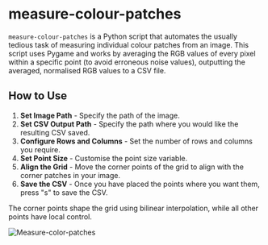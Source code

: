 # measure-colour-patches

`measure-colour-patches` is a Python script that automates the usually tedious task of measuring individual colour patches from an image. This script uses Pygame and works by averaging the RGB values of every pixel within a specific point (to avoid erroneous noise values), outputting the averaged, normalised RGB values to a CSV file.

## How to Use
1. **Set Image Path** - Specify the path of the image.
2. **Set CSV Output Path** - Specify the path where you would like the resulting CSV saved.
3. **Configure Rows and Columns** - Set the number of rows and columns you require.
4. **Set Point Size** - Customise the point size variable.
5. **Align the Grid** - Move the corner points of the grid to align with the corner patches in your image.
6. **Save the CSV** - Once you have placed the points where you want them, press "s" to save the CSV.

The corner points shape the grid using bilinear interpolation, while all other points have local control.

![Measure-color-patches](https://user-images.githubusercontent.com/51723444/234099935-05ec1e7e-0b61-4744-9c27-ee3ce9dd834f.png)
